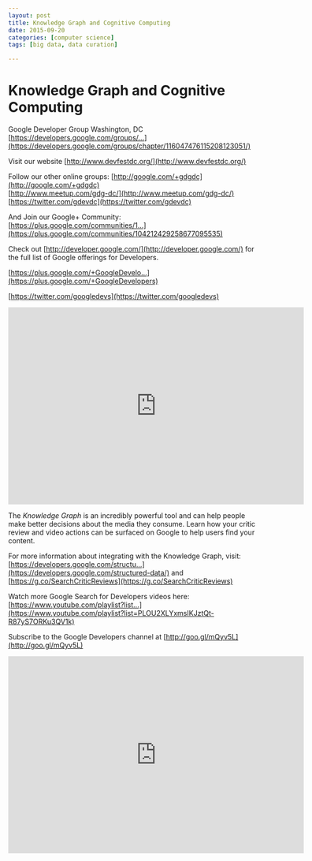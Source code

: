 ```yaml
---
layout: post
title: Knowledge Graph and Cognitive Computing
date: 2015-09-20
categories: [computer science]
tags: [big data, data curation]

---
```



# Knowledge Graph and Cognitive Computing

Google Developer Group Washington, DC
[https://developers.google.com/groups/...](https://developers.google.com/groups/chapter/116047476115208123051/)

Visit our website [http://www.devfestdc.org/](http://www.devfestdc.org/)

Follow our other online groups:
[http://google.com/+gdgdc](http://google.com/+gdgdc)  
[http://www.meetup.com/gdg-dc/](http://www.meetup.com/gdg-dc/)  
[https://twitter.com/gdevdc](https://twitter.com/gdevdc)


And Join our Google+ Community:
[https://plus.google.com/communities/1...](https://plus.google.com/communities/104212429258677095535)

Check out [http://developer.google.com/](http://developer.google.com/) for the full list of Google offerings for Developers.

[https://plus.google.com/+GoogleDevelo...](https://plus.google.com/+GoogleDevelopers)

[https://twitter.com/googledevs](https://twitter.com/googledevs)


<iframe width="600" height="400" src="https://www.youtube.com/embed/UsvTkoBCrME" frameborder="0" allowfullscreen></iframe>


The *Knowledge Graph* is an incredibly powerful tool and can help people make better decisions about the media they consume. Learn how your critic review and video actions can be surfaced on Google to help users find your content. 

For more information about integrating with the Knowledge Graph, visit: [https://developers.google.com/structu...](https://developers.google.com/structured-data/) and [https://g.co/SearchCriticReviews](https://g.co/SearchCriticReviews) 

Watch more Google Search for Developers videos here: [https://www.youtube.com/playlist?list...](https://www.youtube.com/playlist?list=PLOU2XLYxmsIKJztQt-R87yS7ORKu3QV1k) 

Subscribe to the Google Developers channel at [http://goo.gl/mQyv5L](http://goo.gl/mQyv5L)

<iframe width="600" height="400" src="https://www.youtube.com/embed/EFOinOXGC2M" frameborder="0" allowfullscreen></iframe>